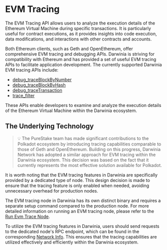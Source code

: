 # EVM Tracing

The EVM Tracing API allows users to analyze the execution details of the Ethereum Virtual Machine during specific transactions. It is particularly useful for contract executions, as it provides insights into code execution, data modifications, and interactions with other contracts and accounts.

Both Ethereum clients, such as Geth and OpenEthereum, offer comprehensive EVM tracing and debugging APIs. Darwinia is striving for compatibility with Ethereum and has provided a set of useful EVM tracing APIs to facilitate application development. The currently supported Darwinia EVM tracing APIs include:

- [debug_traceBlockByNumber](https://geth.ethereum.org/docs/interacting-with-geth/rpc/ns-debug#debugtraceblockbynumber)
- [debug_traceBlockByHash](https://geth.ethereum.org/docs/interacting-with-geth/rpc/ns-debug#debugtraceblockbyhash)
- [debug_traceTransaction](https://geth.ethereum.org/docs/interacting-with-geth/rpc/ns-debug#debugtracetransaction)
- [trace_filter](https://docs.alchemy.com/reference/trace-filter)

These APIs enable developers to examine and analyze the execution details of the Ethereum Virtual Machine within the Darwinia ecosystem.

## The Underlying Technology

> 💡 The PureStake team has made significant contributions to the Polkadot ecosystem by introducing tracing capabilities comparable to those of Geth and OpenEthereum. Building on this progress, Darwinia Network has adopted a similar approach for EVM tracing within the Darwinia ecosystem. This decision was based on the fact that it currently represents the most effective solution available for Polkadot.

It is worth noting that the EVM tracing features in Darwinia are specifically provided by a dedicated type of node. This design decision is made to ensure that the tracing feature is only enabled when needed, avoiding unnecessary overhead for production nodes.

The EVM tracing node in Darwinia has its own distinct binary and requires a separate setup command compared to the production node. For more detailed information on running an EVM tracing node, please refer to the [Run Evm Trace Node](../tutorial/chain/run-evm-tracing-node.md).

To utilize the EVM tracing features in Darwinia, users should send requests to the dedicated node's RPC endpoint, which can be found in the corresponding [Network Info](../chains/darwinia.md#network-info). This ensures that the tracing capabilities are utilized effectively and efficiently within the Darwinia ecosystem.